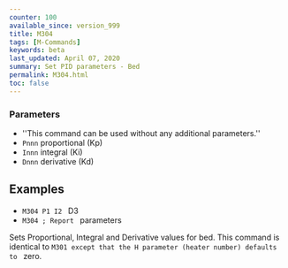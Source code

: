 ```yaml
---
counter: 100
available_since: version_999
title: M304
tags: [M-Commands] 
keywords: beta 
last_updated: April 07, 2020 
summary: Set PID parameters - Bed 
permalink: M304.html
toc: false 
---
```



### Parameters

* ''This command can be used without any additional parameters.''
* `Pnnn` proportional (Kp)
* `Innn` integral (Ki)
* `Dnnn` derivative (Kd)

## Examples

* ` M304 P1 I2  ` D3
* ` M304 ; Report  ` parameters

Sets Proportional, Integral and Derivative values for bed. This command is identical to ` M301 except that the H parameter (heater number) defaults to  ` zero.

